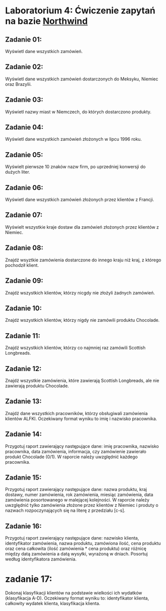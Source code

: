# Laboratorium 4: Ćwiczenie zapytań na bazie [Northwind](https://en.wikiversity.org/wiki/Database_Examples/Northwind)

## Zadanie 01:
Wyświetl dane wszystkich zamówień.

## Zadanie 02:
Wyświetl dane wszystkich zamówień dostarczonych do Meksyku, Niemiec oraz Brazylii.

## Zadanie 03:
Wyświetl nazwy miast w Niemczech, do których dostarczono produkty.

## Zadanie 04:
Wyświetl dane wszystkich zamówień złożonych w lipcu 1996 roku.

## Zadanie 05:
Wyświelt pierwsze 10 znaków nazw firm, po uprzedniej konwersji do dużych liter.

## Zadanie 06:
Wyświetl dane wszystkich zamówień złożonych przez klientów z Francji.

## Zadanie 07:
Wyświelt wszystkie kraje dostaw dla zamówień złożonych przez klientów z Niemiec.

## Zadanie 08:
Znajdź wsyztkie zamówienia dostarczone do innego kraju niż kraj, z którego pochodził klient.

## Zadanie 09:
Znajdź wszystkich klientów, którzy nicgdy nie złożyli żadnych zamówień.

## Zadanie 10:
Znajdź wszystkich klientów, którzy nigdy nie zamówili produktu Chocolade.

## Zadanie 11:
Znajdź wszystkich klientów, którzy co najmniej raz zamówili Scottish Longbreads.

## Zadanie 12:
Znajdź wszystkie zamówienia, które zawierają Scottish Longbreads, ale nie zawierają produktu Chocolade.

## Zadanie 13:
Znajdź dane wszystkich pracowników, którzy obsługiwali zamówienia klientów ALFKI. Oczekiwany format wyniku to imię i nazwisko pracownika.

## Zadanie 14:
Przygotuj raport zawierający następujące dane: imię pracownika, nazwisko pracownika, data zamówienia, informacja, czy zamówienie zawierało produkt Chocolade (0/1). W raporcie należy uwzględnić każdego pracownika.

## Zadanie 15:
Przygotuj raport zawierający następujące dane: nazwa produktu, kraj dostawy, numer zamówienia, rok zamówienia, miesiąc zamówienia, data zamówienia posortowanego w malejącej kolejności. W raporcie należy uwzględnić tylko zamówienia złożone przez klientów z Niemiec i produty o nazwach rozpoczynających się na literę z przedziału [c-s].

## Zadanie 16:
Przygotuj raport zawierający następujące dane: nazwisko klienta, identyfikator zamówienia, nazwa produktu, zamówiona ilość, cena produktu oraz cena całkowita (ilość zamówienia * cena produktu) oraz różnicę między datą zamówienia a datą wysyłki, wyrażoną w dniach. Posortuj według identyfikatora zamówienia.

# zadanie 17:
Dokonaj klasyfikacji klientów na podstawie wielkości ich wydatków (klasyfikacja A-D). Oczekiwany format wyniku to: identyfikator klienta, całkowity wydatek klienta, klasyfikacja klienta.
